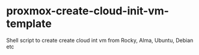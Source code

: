 # proxmox-create-cloud-init-vm-template
Shell script to create create cloud int vm from Rocky, Alma, Ubuntu, Debian etc
